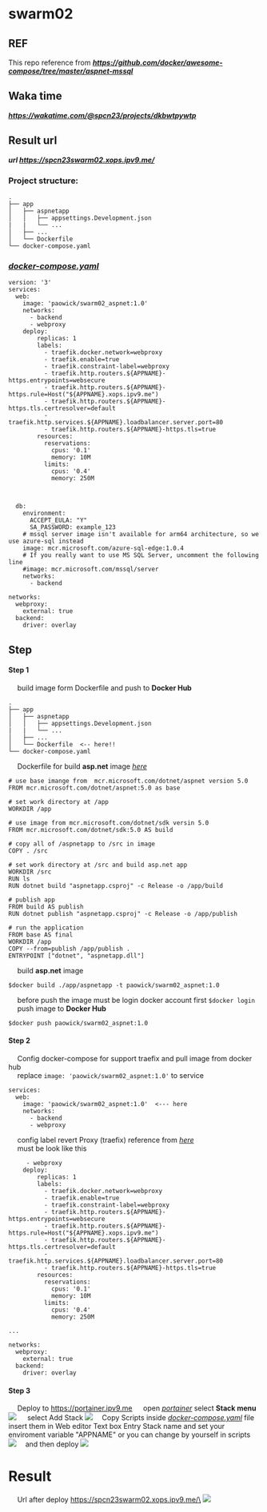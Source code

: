 # swarm02

## REF
This repo reference from ***https://github.com/docker/awesome-compose/tree/master/aspnet-mssql***
## Waka time
***https://wakatime.com/@spcn23/projects/dkbwtpywtp***
## Result url
***url https://spcn23swarm02.xops.ipv9.me/***
### Project structure:
```
.
├── app
│   ├── aspnetapp
│   │   ├── appsettings.Development.json
|   |   └── ...
│   ├── ...
│   └── Dockerfile
└── docker-compose.yaml
```
### [_docker-compose.yaml_](docker-compose.yaml)

```
version: '3'
services:
  web:
    image: 'paowick/swarm02_aspnet:1.0'
    networks: 
      - backend
      - webproxy
    deploy:
        replicas: 1
        labels:
          - traefik.docker.network=webproxy
          - traefik.enable=true
          - traefik.constraint-label=webproxy
          - traefik.http.routers.${APPNAME}-https.entrypoints=websecure
          - traefik.http.routers.${APPNAME}-https.rule=Host("${APPNAME}.xops.ipv9.me")
          - traefik.http.routers.${APPNAME}-https.tls.certresolver=default
          - traefik.http.services.${APPNAME}.loadbalancer.server.port=80
          - traefik.http.routers.${APPNAME}-https.tls=true
        resources:
          reservations:
            cpus: '0.1'
            memory: 10M
          limits:
            cpus: '0.4'
            memory: 250M



  db:
    environment:
      ACCEPT_EULA: "Y"
      SA_PASSWORD: example_123
    # mssql server image isn't available for arm64 architecture, so we use azure-sql instead
    image: mcr.microsoft.com/azure-sql-edge:1.0.4
    # If you really want to use MS SQL Server, uncomment the following line
    #image: mcr.microsoft.com/mssql/server
    networks: 
      - backend
      
networks:
  webproxy:
    external: true
  backend:
    driver: overlay

```
## Step

#### Step  1
&emsp; build image form Dockerfile and push to **Docker Hub**

```
.
├── app
│   ├── aspnetapp
│   │   ├── appsettings.Development.json
|   |   └── ...
│   ├── ...
│   └── Dockerfile  <-- here!!
└── docker-compose.yaml
```
 
&emsp; Dockerfile for build **asp.net** image [_here_](/app/aspnetapp/Dockerfile)
```
# use base imange from  mcr.microsoft.com/dotnet/aspnet version 5.0
FROM mcr.microsoft.com/dotnet/aspnet:5.0 as base

# set work directory at /app
WORKDIR /app

# use image from mcr.microsoft.com/dotnet/sdk versin 5.0
FROM mcr.microsoft.com/dotnet/sdk:5.0 AS build

# copy all of /aspnetapp to /src in image 
COPY . /src

# set work directory at /src and build asp.net app
WORKDIR /src
RUN ls
RUN dotnet build "aspnetapp.csproj" -c Release -o /app/build

# publish app
FROM build AS publish
RUN dotnet publish "aspnetapp.csproj" -c Release -o /app/publish

# run the application
FROM base AS final
WORKDIR /app
COPY --from=publish /app/publish .
ENTRYPOINT ["dotnet", "aspnetapp.dll"]
```
&emsp; build **asp.net** image
```
$docker build ./app/aspnetapp -t paowick/swarm02_aspnet:1.0
```
&emsp; before push the image must be login docker account first ``` $docker login ```\
&emsp; push image to **Docker Hub**
```
$docker push paowick/swarm02_aspnet:1.0
```
#### Step 2
&emsp; Config docker-compose for support traefix and pull image from docker hub\
&emsp; replace ```image: 'paowick/swarm02_aspnet:1.0'``` to service
```
services:
  web:
    image: 'paowick/swarm02_aspnet:1.0'  <--- here
    networks: 
      - backend
      - webproxy
```
&emsp; config label revert Proxy (traefix) reference from [_here_](https://github.com/pitimon/Hello0910/blob/main/docker-compose.yml)\
&emsp; must be look like this
```
     - webproxy
    deploy:
        replicas: 1
        labels:
          - traefik.docker.network=webproxy
          - traefik.enable=true
          - traefik.constraint-label=webproxy
          - traefik.http.routers.${APPNAME}-https.entrypoints=websecure
          - traefik.http.routers.${APPNAME}-https.rule=Host("${APPNAME}.xops.ipv9.me")
          - traefik.http.routers.${APPNAME}-https.tls.certresolver=default
          - traefik.http.services.${APPNAME}.loadbalancer.server.port=80
          - traefik.http.routers.${APPNAME}-https.tls=true
        resources:
          reservations:
            cpus: '0.1'
            memory: 10M
          limits:
            cpus: '0.4'
            memory: 250M

...

networks:
  webproxy:
    external: true
  backend:
    driver: overlay
```

#### Step 3
&emsp; Deploy to https://portainer.ipv9.me
&emsp; open [_portainer_](https://portainer.ipv9.me/) select **Stack menu**  
<img src="./image/stack.jpg">
&emsp; select Add Stack
<img src="./image/addstack.jpg">
&emsp;Copy Scripts inside [_docker-compose.yaml_](docker-compose.yaml) file insert them in Web editor Text box Entry Stack name and set your enviroment variable "APPNAME" or you can change by yourself in scripts
<img src="./image/cp.jpg">
&emsp;and then deploy
<img src="./image/deploy.jpg">

# Result 
&emsp; Url after deploy https://spcn23swarm02.xops.ipv9.me/\
<img src="./image/result.jpg">
